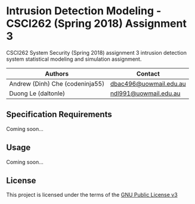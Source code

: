 # Intrusion Detection Modeling - CSCI262 (Spring 2018) Assignment 3

CSCI262 System Security (Spring 2018) assignment 3 intrusion detection system statistical modeling and simulation assignment.

| Authors                         | Contact                |
| ------------------------------- | ---------------------- |
| Andrew (Dinh) Che (codeninja55) | dbac496@uowmail.edu.au |
| Duong Le (daltonle)             | ndl991@uowmail.edu.au  |

## Specification Requirements

Coming soon...

## Usage

Coming soon...

## License

This project is licensed under the terms of the [GNU Public License v3](https://www.gnu.org/licenses/gpl-3.0.en.html)